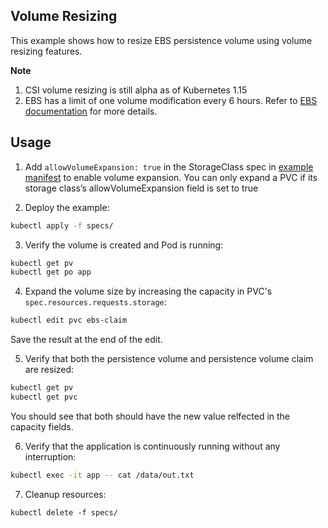 ## Volume Resizing
This example shows how to resize EBS persistence volume using volume resizing features.

**Note**
1. CSI volume resizing is still alpha as of Kubernetes 1.15
2. EBS has a limit of one volume modification every 6 hours. Refer to [EBS documentation](https://docs.aws.amazon.com/AWSEC2/latest/APIReference/API_ModifyVolume.html) for more details.

## Usage
1. Add `allowVolumeExpansion: true` in the StorageClass spec in [example manifest](./spec/example.yaml) to enable volume expansion. You can only expand a PVC if its storage class’s allowVolumeExpansion field is set to true

2. Deploy the example:
```sh
kubectl apply -f specs/
``` 

3. Verify the volume is created and Pod is running:
```sh
kubectl get pv
kubectl get po app
```

4. Expand the volume size by increasing the capacity in PVC's `spec.resources.requests.storage`:
```sh
kubectl edit pvc ebs-claim
```
Save the result at the end of the edit.

5. Verify that both the persistence volume and persistence volume claim are resized:
```sh
kubectl get pv
kubectl get pvc
```
You should see that both should have the new value relfected in the capacity fields.

6. Verify that the application is continuously running without any interruption:
```sh
kubectl exec -it app -- cat /data/out.txt
```

7. Cleanup resources:
```
kubectl delete -f specs/
```
